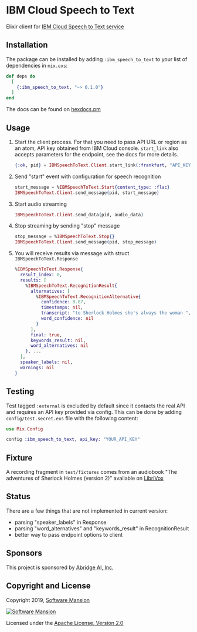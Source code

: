 # IBM Cloud Speech to Text

Elixir client for [IBM Cloud Speech to Text service](https://cloud.ibm.com/docs/services/speech-to-text)

## Installation

The package can be installed by adding `:ibm_speech_to_text` to your list of dependencies in `mix.exs`:

```elixir
def deps do
  [
    {:ibm_speech_to_text, "~> 0.1.0"}
  ]
end
```

The docs can be found on [hexdocs.pm](https://hexdocs.pm/ibm_speech_to_text)

## Usage

1. Start the client process. For that you need to pass API URL or region as an atom,
   API key obtained from IBM Cloud console. `start_link` also accepts parameters for the endpoint,
   see the docs for more details.

    ```elixir
    {:ok, pid} = IBMSpeechToText.Client.start_link(:frankfurt, "API_KEY", model: "en-GB_BroadbandModel")
    ```

2. Send "start" event with configuration for speech recognition

    ```elixir
    start_message = %IBMSpeechToText.Start{content_type: :flac}
    IBMSpeechToText.Client.send_message(pid, start_message)
    ```

3. Start audio streaming

    ```elixir
    IBMSpeechToText.Client.send_data(pid, audio_data)
    ```

4. Stop streaming by sending "stop" message

    ```elixir
    stop_message = %IBMSpeechToText.Stop{}
    IBMSpeechToText.Client.send_message(pid, stop_message)
    ```

5. You will receive results via message with struct `IBMSpeechToText.Response`

    ```elixir
    %IBMSpeechToText.Response{
      result_index: 0,
      results: [
        %IBMSpeechToText.RecognitionResult{
          alternatives: [
            %IBMSpeechToText.RecognitionAlternative{
              confidence: 0.87,
              timestamps: nil,
              transcript: "to Sherlock Holmes she's always the woman ",
              word_confidence: nil
            }
          ],
          final: true,
          keywords_result: nil,
          word_alternatives: nil
        }, ...
      ],
      speaker_labels: nil,
      warnings: nil
    }
    ```

## Testing

Test tagged `:external` is excluded by default since it contacts the real API and requires
an API key provided via config.
This can be done by adding `config/test.secret.exs` file with the following content:

```elixir
use Mix.Config

config :ibm_speech_to_text, api_key: "YOUR_API_KEY"
```

## Fixture

A recording fragment in `test/fixtures` comes from an audiobook
"The adventures of Sherlock Holmes (version 2)" available on [LibriVox](https://librivox.org/the-adventures-of-sherlock-holmes-by-sir-arthur-conan-doyle/)

## Status

There are a few things that are not implemented in current version:

- parsing "speaker_labels" in Response
- parsing "word_alternatives" and "keywords_result" in RecognitionResult
- better way to pass endpoint options to client

## Sponsors

This project is sponsored by [Abridge AI, Inc.](https://abridge.ai)

## Copyright and License

Copyright 2019, [Software Mansion](https://swmansion.com/?utm_source=git&utm_medium=readme&utm_campaign=elixir-ibm-speech-to-text)

[![Software Mansion](https://membraneframework.github.io/static/logo/swm_logo_readme.png)](https://swmansion.com/?utm_source=git&utm_medium=readme&utm_campaign=elixir-ibm-speech-to-text)

Licensed under the [Apache License, Version 2.0](LICENSE)

